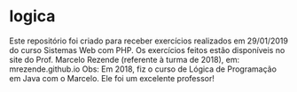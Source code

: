 # logica
Este repositório foi criado para receber exercícios realizados em 29/01/2019 do curso Sistemas Web com PHP.
Os exercícios feitos estão disponíveis no site do Prof. Marcelo Rezende (referente à turma de 2018), em:
mrezende.github.io
Obs: Em 2018, fiz o curso de Lógica de Programação em Java com o Marcelo. Ele foi um excelente professor!
